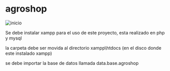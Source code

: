 # agroshop
![inicio](https://github.com/CrisHenzp/agroshop/assets/127502938/68920701-1f58-479a-9adf-fb1a59c6577b)

Se debe instalar xampp para el uso de este proyecto, esta realizado en php y mysql 

la carpeta debe ser movida al directorio xampp\htdocs (en el disco donde este instalado xampp)

se debe importar la base de datos llamada data.base.agroshop 
